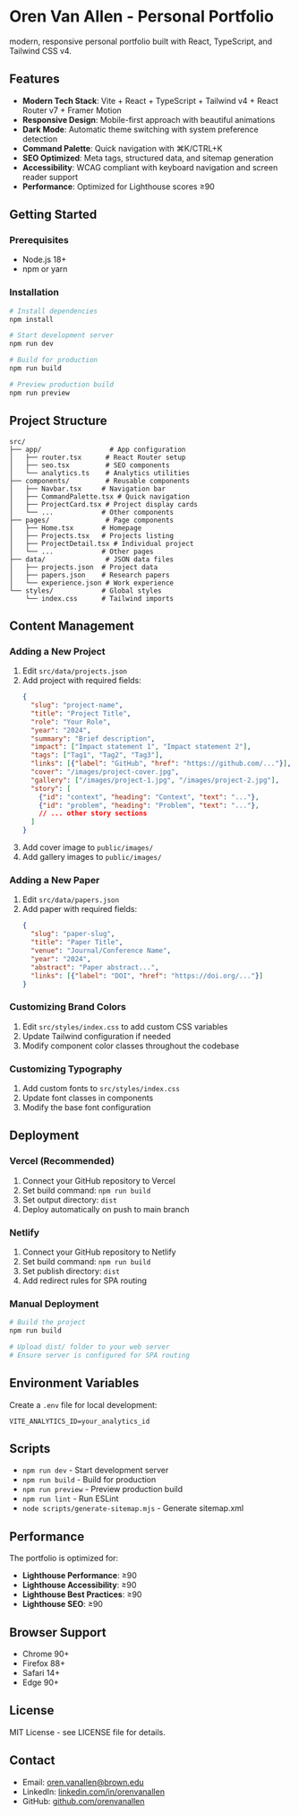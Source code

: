 # Oren Van Allen - Personal Portfolio

modern, responsive personal portfolio built with React, TypeScript, and Tailwind CSS v4.

## Features

- **Modern Tech Stack**: Vite + React + TypeScript + Tailwind v4 + React Router v7 + Framer Motion
- **Responsive Design**: Mobile-first approach with beautiful animations
- **Dark Mode**: Automatic theme switching with system preference detection
- **Command Palette**: Quick navigation with ⌘K/CTRL+K
- **SEO Optimized**: Meta tags, structured data, and sitemap generation
- **Accessibility**: WCAG compliant with keyboard navigation and screen reader support
- **Performance**: Optimized for Lighthouse scores ≥90

## Getting Started

### Prerequisites

- Node.js 18+ 
- npm or yarn

### Installation

```bash
# Install dependencies
npm install

# Start development server
npm run dev

# Build for production
npm run build

# Preview production build
npm run preview
```

## Project Structure

```
src/
├── app/                 # App configuration
│   ├── router.tsx      # React Router setup
│   ├── seo.tsx         # SEO components
│   └── analytics.ts    # Analytics utilities
├── components/         # Reusable components
│   ├── Navbar.tsx     # Navigation bar
│   ├── CommandPalette.tsx # Quick navigation
│   ├── ProjectCard.tsx # Project display cards
│   └── ...            # Other components
├── pages/              # Page components
│   ├── Home.tsx       # Homepage
│   ├── Projects.tsx   # Projects listing
│   ├── ProjectDetail.tsx # Individual project
│   └── ...            # Other pages
├── data/               # JSON data files
│   ├── projects.json  # Project data
│   ├── papers.json    # Research papers
│   └── experience.json # Work experience
└── styles/            # Global styles
    └── index.css      # Tailwind imports
```

## Content Management

### Adding a New Project

1. Edit `src/data/projects.json`
2. Add project with required fields:
   ```json
   {
     "slug": "project-name",
     "title": "Project Title",
     "role": "Your Role",
     "year": "2024",
     "summary": "Brief description",
     "impact": ["Impact statement 1", "Impact statement 2"],
     "tags": ["Tag1", "Tag2", "Tag3"],
     "links": [{"label": "GitHub", "href": "https://github.com/..."}],
     "cover": "/images/project-cover.jpg",
     "gallery": ["/images/project-1.jpg", "/images/project-2.jpg"],
     "story": [
       {"id": "context", "heading": "Context", "text": "..."},
       {"id": "problem", "heading": "Problem", "text": "..."},
       // ... other story sections
     ]
   }
   ```
3. Add cover image to `public/images/`
4. Add gallery images to `public/images/`

### Adding a New Paper

1. Edit `src/data/papers.json`
2. Add paper with required fields:
   ```json
   {
     "slug": "paper-slug",
     "title": "Paper Title",
     "venue": "Journal/Conference Name",
     "year": "2024",
     "abstract": "Paper abstract...",
     "links": [{"label": "DOI", "href": "https://doi.org/..."}]
   }
   ```

### Customizing Brand Colors

1. Edit `src/styles/index.css` to add custom CSS variables
2. Update Tailwind configuration if needed
3. Modify component color classes throughout the codebase

### Customizing Typography

1. Add custom fonts to `src/styles/index.css`
2. Update font classes in components
3. Modify the base font configuration

## Deployment

### Vercel (Recommended)

1. Connect your GitHub repository to Vercel
2. Set build command: `npm run build`
3. Set output directory: `dist`
4. Deploy automatically on push to main branch

### Netlify

1. Connect your GitHub repository to Netlify
2. Set build command: `npm run build`
3. Set publish directory: `dist`
4. Add redirect rules for SPA routing

### Manual Deployment

```bash
# Build the project
npm run build

# Upload dist/ folder to your web server
# Ensure server is configured for SPA routing
```

## Environment Variables

Create a `.env` file for local development:

```env
VITE_ANALYTICS_ID=your_analytics_id
```

## Scripts

- `npm run dev` - Start development server
- `npm run build` - Build for production
- `npm run preview` - Preview production build
- `npm run lint` - Run ESLint
- `node scripts/generate-sitemap.mjs` - Generate sitemap.xml

## Performance

The portfolio is optimized for:
- **Lighthouse Performance**: ≥90
- **Lighthouse Accessibility**: ≥90
- **Lighthouse Best Practices**: ≥90
- **Lighthouse SEO**: ≥90

## Browser Support

- Chrome 90+
- Firefox 88+
- Safari 14+
- Edge 90+

## License

MIT License - see LICENSE file for details.

## Contact

- Email: oren.vanallen@brown.edu
- LinkedIn: [linkedin.com/in/orenvanallen](https://linkedin.com/in/orenvanallen)
- GitHub: [github.com/orenvanallen](https://github.com/orenvanallen)